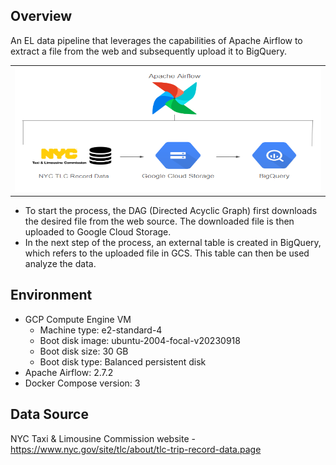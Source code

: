 ## Overview

An EL data pipeline that leverages the capabilities of Apache Airflow to extract a file from the web and subsequently upload it to BigQuery. 

<table>
  <tr>
    <td><img src="/docs/images/project_overview.png" title="Project Overview" width="600" height="200"/></td>
  </tr>
</table>

- To start the process, the DAG (Directed Acyclic Graph) first downloads the desired file from the web source. The downloaded file is then uploaded to Google Cloud Storage. 
- In the next step of the process, an external table is created in BigQuery, which refers to the uploaded file in GCS. This table can then be used analyze the data.

## Environment

+ GCP Compute Engine VM 
  - Machine type: e2-standard-4
  - Boot disk image: ubuntu-2004-focal-v20230918
  - Boot disk size: 30 GB
  - Boot disk type: Balanced persistent disk
+ Apache Airflow: 2.7.2
+ Docker Compose version: 3
  
## Data Source
NYC Taxi & Limousine Commission website - https://www.nyc.gov/site/tlc/about/tlc-trip-record-data.page
